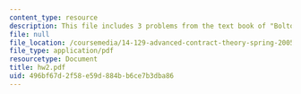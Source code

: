 ```yaml
---
content_type: resource
description: This file includes 3 problems from the text book of "Bolton and Dewatripont".
file: null
file_location: /coursemedia/14-129-advanced-contract-theory-spring-2005/496bf67d2f58e59d884bb6ce7b3dba86_hw2.pdf
file_type: application/pdf
resourcetype: Document
title: hw2.pdf
uid: 496bf67d-2f58-e59d-884b-b6ce7b3dba86
---
```

